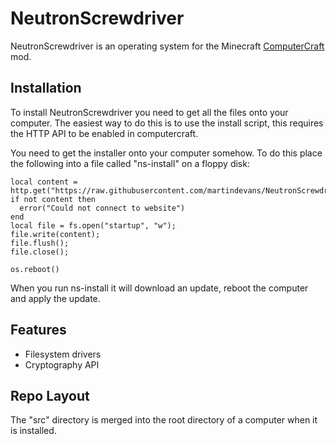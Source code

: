 # NeutronScrewdriver

NeutronScrewdriver is an operating system for the Minecraft [ComputerCraft](http://www.computercraft.info/wiki/Main_Page) mod.

## Installation

To install NeutronScrewdriver you need to get all the files onto your computer. The easiest way to do this is to use the install script, this requires the HTTP API to be enabled in computercraft.

You need to get the installer onto your computer somehow. To do this place the following into a file called "ns-install" on a floppy disk:

```
local content = http.get("https://raw.githubusercontent.com/martindevans/NeutronScrewdriver/master/Installer.lua").readAll()
if not content then
  error("Could not connect to website")
end
local file = fs.open("startup", "w");
file.write(content);
file.flush();
file.close();

os.reboot()
```

When you run ns-install it will download an update, reboot the computer and apply the update.

## Features

 - Filesystem drivers
 - Cryptography API

## Repo Layout

The "src" directory is merged into the root directory of a computer when it is installed.
